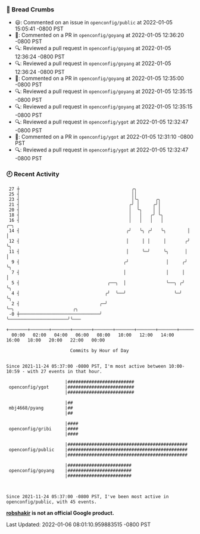 ### 🍞 Bread Crumbs

 * 😃: Commented on an issue in `openconfig/public` at 2022-01-05 15:05:41 -0800 PST
 * 💬: Commented on a PR in  `openconfig/goyang` at 2022-01-05 12:36:20 -0800 PST
 * 🔍: Reviewed a pull request in  `openconfig/goyang` at 2022-01-05 12:36:24 -0800 PST
 * 🔍: Reviewed a pull request in  `openconfig/goyang` at 2022-01-05 12:36:24 -0800 PST
 * 💬: Commented on a PR in  `openconfig/goyang` at 2022-01-05 12:35:00 -0800 PST
 * 🔍: Reviewed a pull request in  `openconfig/goyang` at 2022-01-05 12:35:15 -0800 PST
 * 🔍: Reviewed a pull request in  `openconfig/goyang` at 2022-01-05 12:35:15 -0800 PST
 * 🔍: Reviewed a pull request in  `openconfig/ygot` at 2022-01-05 12:32:47 -0800 PST
 * 💬: Commented on a PR in  `openconfig/ygot` at 2022-01-05 12:31:10 -0800 PST
 * 🔍: Reviewed a pull request in  `openconfig/ygot` at 2022-01-05 12:32:47 -0800 PST

### 🕘 Recent Activity
```
 27 ┼                                          ╭╮
 25 ┤                                          ││
 23 ┤                                          │╰╮      ╭╮
 21 ┤                                         ╭╯ │     ╭╯│
 20 ┤                                         │  ╰╮    │ │
 18 ┤                                         │   │   ╭╯ ╰╮
 16 ┤                                         │   │   │   │         ╭─╮
 14 ┤                                        ╭╯   ╰╮ ╭╯   ╰╮        │ │
 12 ┤                                        │     │ │     │       ╭╯ ╰╮
 11 ┤                                        │     ╰─╯     ╰╮      │   │
  9 ┤                                       ╭╯              │     ╭╯   ╰╮
  7 ┤                                       │               │     │     │
  5 ┤                                 ╭──╮  │               ╰──╮ ╭╯     ╰╮
  4 ┤                                ╭╯  ╰──╯                  ╰─╯       ╰╮
  2 ┤                              ╭─╯                                    ╰─╮                      ╭╮
 -0 ┼──────────────────────────────╯                                        ╰──────────────────────╯╰───
    +───────+───────+───────+───────+───────+───────+───────+───────+───────+───────+───────+───────+────
  00:00   02:00   04:00   06:00   08:00   10:00   12:00   14:00   16:00   18:00   20:00   22:00   00:00   

						Commits by Hour of Day


Since 2021-11-24 05:37:00 -0800 PST, I'm most active between 10:00-10:59 - with 27 events in that hour.

```



```
                      |#########################
 openconfig/ygot      |#########################
                      |#########################

                      |##
 mbj4668/pyang        |##
                      |##

                      |####
 openconfig/gribi     |####
                      |####

                      |#############################################
 openconfig/public    |#############################################
                      |#############################################

                      |########################
 openconfig/goyang    |########################
                      |########################



Since 2021-11-24 05:37:00 -0800 PST, I've been most active in openconfig/public, with 45 events.

```
**[robshakir](mailto:robjs@google.com) is not an official Google product.**  


Last Updated: 2022-01-06 08:01:10.959883515 -0800 PST
